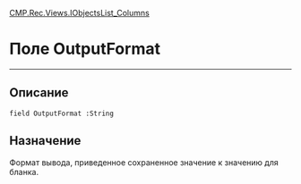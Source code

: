 ﻿---
Link: CMP.Rec.Views.IObjectsList_Columns.@OutputFormat
---

<!---  Навигация
[Имя проекта](#) :
-->
[CMP.Rec.Views.IObjectsList_Columns](Default)

# Поле OutputFormat
---

## Описание

    field OutputFormat :String

<!--
## Аргументы{#Args}

### Аргумент1

Описание аргумента 1
-->

## Назначение

Формат вывода, приведенное сохраненное значение к значению для бланка.

<!--
## Пример

    OutputFormat...
-->

